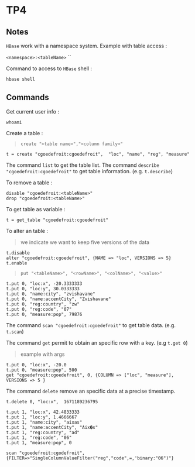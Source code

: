 # TP4

## Notes

`HBase` work with a namespace system. Example with table access :

`<namespace>:<tableName>`
``

Command to access to `HBase` shell :

```bash
hbase shell
```

## Commands

Get current user info :

```HBase
whoami
```

Create a table :

> `create "<table name>","<column family>"`

```HBase
t = create "cgoedefroit:cgoedefroit",  "loc", "name", "reg", "measure"
```

The command `list` to get the table list.
The command `describe "cgoedefroit:cgoedefroit"` to get table information. (e.g. `t.describe`)

To remove a table :

```HBase
disable "cgoedefroit:<tableName>"
drop "cgoedefroit:<tableName>"
```

To get table as variable :

```HBase
t = get_table "cgoedefroit:cgoedefroit"
```

To alter an table :

> we indicate we want to keep five versions of the data

```HBase
t.disable
alter "cgoedefroit:cgoedefroit", {NAME => "loc", VERSIONS => 5}
t.enable
```

> `put "<tableName>", "<rowName>", "<colName>", "<value>"`

<!-- , ts1, {ATTRIBUTES=>{'mykey'=>'myvalue'}} -->

```HBase
t.put 0, "loc:x", -20.3333333
t.put 0, "loc:y", 30.0333333
t.put 0, "name:city", "zvishavane"
t.put 0, "name:accentCity", "Zvishavane"
t.put 0, "reg:country", "zw"
t.put 0, "reg:code", "07"
t.put 0, "measure:pop", 79876
```

The command `scan "cgoedefroit:cgoedefroit"` to get table data. (e.g. `t.scan`)

The command `get` permit to obtain an specific row with a key. (e.g `t.get 0`)

> example with args

```HBase
t.put 0, "loc:x", -20.0
t.put 0, "measure:pop", 500
get "cgoedefroit:cgoedefroit", 0, {COLUMN => ["loc", "measure"], VERSIONS => 5 }
```

The command `delete` remove an specific data at a precise timestamp.

```HBase
t.delete 0, "loc:x",  1671189236795
```

```HBase
t.put 1, "loc:x", 42.4833333
t.put 1, "loc:y", 1.4666667
t.put 1, "name:city", "aixas"
t.put 1, "name:accentCity", "Aix�s"
t.put 1, "reg:country", "ad"
t.put 1, "reg:code", "06"
t.put 1, "measure:pop", 0
```

```HBase
scan "cgoedefroit:cgodefroit", {FILTER=>"SingleColumnValueFilter("reg","code",=,'binary:"06")"}
```

